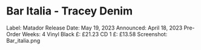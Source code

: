 # Bar Italia - Tracey Denim

Label: Matador
Release Date: May 19, 2023
Announced: April 18, 2023
Pre-Order Weeks: 4
Vinyl Black £: £21.23
CD 1 £: £13.58
Screenshot: Bar_italia.png